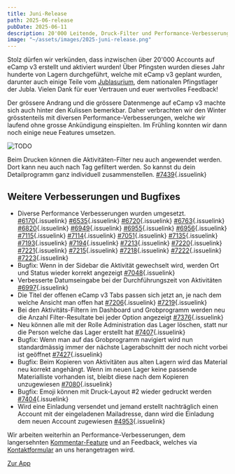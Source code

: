 ```yaml
---
title: Juni-Release
path: 2025-06-release
pubDate: 2025-06-11
description: 20'000 Leitende, Druck-Filter und Performance-Verbesserungen
image: "~/assets/images/2025-juni-release.png"
---
```


Stolz dürfen wir verkünden, dass inzwischen über 20'000 Accounts auf eCamp v3 erstellt und aktiviert wurden! Über Pfingsten wurden dieses Jahr hunderte von Lagern durchgeführt, welche mit eCamp v3 geplant wurden, darunter auch einige Teile vom [Jublasurium](https://www.jublasurium.ch/), dem nationalen Pfingstlager der Jubla. Vielen Dank für euer Vertrauen und euer wertvolles Feedback!

Der grössere Andrang und die grössere Datenmenge auf eCamp v3 machte sich auch hinter den Kulissen bemerkbar. Daher verbrachten wir den Winter grösstenteils mit diversen Performance-Verbesserungen, welche wir laufend ohne grosse Ankündigung einspielten. Im Frühling konnten wir dann noch einige neue Features umsetzen.

<div class="simple-columns">

![TODO](~/assets/images/2024-11/checklist-create-de.webp)

<div>

Beim Drucken können die Aktivitäten-Filter neu auch angewendet werden. Dort kann neu auch nach Tag gefiltert werden. So kannst du dein Detailprogramm ganz individuell zusammenstellen. [#7439](https://github.com/ecamp/ecamp3/pull/7439){.issuelink}
</div>
</div>
<div class="simple-columns">
<div>
</div>
</div>


## Weitere Verbesserungen und Bugfixes

- Diverse Performance Verbesserungen wurden umgesetzt. [#6170](https://github.com/ecamp/ecamp3/pull/6170){.issuelink} [#6535](https://github.com/ecamp/ecamp3/pull/6535){.issuelink} [#6720](https://github.com/ecamp/ecamp3/pull/6720){.issuelink} [#6763](https://github.com/ecamp/ecamp3/pull/6763){.issuelink} [#6820](https://github.com/ecamp/ecamp3/pull/6820){.issuelink} [#6949](https://github.com/ecamp/ecamp3/pull/6949){.issuelink} [#6955](https://github.com/ecamp/ecamp3/pull/6955){.issuelink} [#6956](https://github.com/ecamp/ecamp3/pull/6956){.issuelink} [#7115](https://github.com/ecamp/ecamp3/pull/7115){.issuelink} [#7114](https://github.com/ecamp/ecamp3/pull/7114){.issuelink} [#7051](https://github.com/ecamp/ecamp3/pull/7051){.issuelink} [#7135](https://github.com/ecamp/ecamp3/pull/7135){.issuelink} [#7193](https://github.com/ecamp/ecamp3/pull/7193){.issuelink} [#7194](https://github.com/ecamp/ecamp3/pull/7194){.issuelink} [#7213](https://github.com/ecamp/ecamp3/pull/7213){.issuelink} [#7220](https://github.com/ecamp/ecamp3/pull/7220){.issuelink} [#7221](https://github.com/ecamp/ecamp3/pull/7221){.issuelink} [#7215](https://github.com/ecamp/ecamp3/pull/7215){.issuelink} [#7218](https://github.com/ecamp/ecamp3/pull/7218){.issuelink} [#7222](https://github.com/ecamp/ecamp3/pull/7222){.issuelink} [#7223](https://github.com/ecamp/ecamp3/pull/7223){.issuelink}
- Bugfix: Wenn in der Sidebar die Aktivität gewechselt wird, werden Ort und Status wieder korrekt angezeigt [#7048](https://github.com/ecamp/ecamp3/pull/7048){.issuelink}
- Verbesserte Datumseingabe bei der Durchführungszeit von Aktivitäten [#6997](https://github.com/ecamp/ecamp3/pull/6997){.issuelink}
- Die Titel der offenen eCamp v3 Tabs passen sich jetzt an, je nach dem welche Ansicht man offen hat [#7206](https://github.com/ecamp/ecamp3/pull/7206){.issuelink} [#7219](https://github.com/ecamp/ecamp3/pull/7219){.issuelink}
- Bei den Aktivitäts-Filtern im Dashboard und Grobprogramm werden neu die Anzahl Filter-Resultate bei jeder Option angezeigt [#7376](https://github.com/ecamp/ecamp3/pull/7376){.issuelink}
- Neu können alle mit der Rolle Administration das Lager löschen, statt nur die Person welche das Lager erstellt hat [#7407](https://github.com/ecamp/ecamp3/pull/7407){.issuelink}
- Bugfix: Wenn man auf das Grobprogramm navigiert wird nun standardmässig immer der nächste Lagerabschnitt der noch nicht vorbei ist geöffnet [#7427](https://github.com/ecamp/ecamp3/pull/7427){.issuelink}
- Bugfix: Beim Kopieren von Aktivitäten aus alten Lagern wird das Material neu korrekt angehängt. Wenn im neuen Lager keine passende Materialliste vorhanden ist, bleibt diese nach dem Kopieren unzugewiesen [#7080](https://github.com/ecamp/ecamp3/issues/7080){.issuelink}
- Bugfix: Emoji können mit Druck-Layout #2 wieder gedruckt werden [#7404](https://github.com/ecamp/ecamp3/pull/7404){.issuelink}
- Wird eine Einladung versendet und jemand erstellt nachträglich einen Account mit der eingeladenen Mailadresse, dann wird die Einladung dem neuen Account zugewiesen [#4953](https://github.com/ecamp/ecamp3/pull/4953){.issuelink}

Wir arbeiten weiterhin an Performance-Verbesserungen, dem langersehnten [Kommentar-Feature](https://github.com/ecamp/ecamp3/issues/828) und an Feedback, welches via [Kontaktformular](https://www.ecamp3.ch/de/kontakt/) an uns herangetragen wird.

<a class="btn secondary mr-4 mb-4" href="https://app.ecamp3.ch" target="_blank">Zur App</a>
